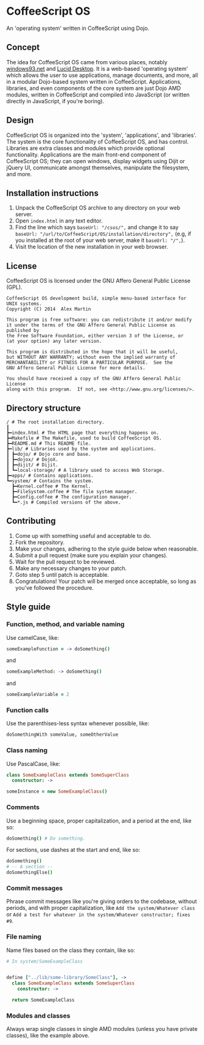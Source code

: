 # CoffeeScript OS
An 'operating system' written in CoffeeScript using Dojo.

## Concept
The idea for CoffeeScript OS came from various places, notably [windows93.net](http://www.windows93.net) and [Lucid Desktop](http://www.lucid-desktop.org). It is a web-based 'operating system' which allows the user to use applications, manage documents, and more, all in a modular Dojo-based system written in CoffeeScript. Applications, libraries, and even components of the core system are just Dojo AMD modules, written in CoffeeScript and compiled into JavaScript (or written directly in JavaScript, if you're boring).

## Design
CoffeeScript OS is organized into the 'system', 'applications', and 'libraries'. The system is the core functionality of CoffeeScript OS, and has control. Libraries are extra classes and modules which provide optional functionality. Applications are the main front-end component of CoffeeScript OS; they can open windows, display widgets using Dijit or jQuery UI, communicate amongst themselves, manipulate the filesystem, and more.

## Installation instructions

1. Unpack the CoffeeScript OS archive to any directory on your web server.
2. Open `index.html` in any text editor.
3. Find the line which says `baseUrl: "/csos/",` and change it to say `baseUrl: "/url/to/CoffeeScript/OS/installation/directory",` (e.g, if you installed at the root of your web server, make it `baseUrl: "/",`).
4. Visit the location of the new installation in your web browser.

## License

CoffeeScript OS is licensed under the GNU Affero General Public License (GPL).

```
CoffeeScript OS development build, simple menu-based interface for UNIX systems.
Copyright (C) 2014  Alex Martin

This program is free software: you can redistribute it and/or modify
it under the terms of the GNU Affero General Public License as published by
the Free Software Foundation, either version 3 of the License, or
(at your option) any later version.

This program is distributed in the hope that it will be useful,
but WITHOUT ANY WARRANTY; without even the implied warranty of
MERCHANTABILITY or FITNESS FOR A PARTICULAR PURPOSE.  See the
GNU Affero General Public License for more details.

You should have received a copy of the GNU Affero General Public License
along with this program.  If not, see <http://www.gnu.org/licenses/>.
```

## Directory structure

```
/ # The root installation directory.
┃
┣━index.html # The HTML page that everything happens on.
┣━Makefile # The Makefile, used to build CoffeeScript OS.
┣━README.md # This README file.
┣━lib/ # Libraries used by the system and applications.
┃ ┣━dojo/ # Dojo core and base.
┃ ┣━dojox/ # DojoX.
┃ ┣━dijit/ # Dijit.
┃ ┗━local-storage/ # A library used to access Web Storage.
┣━apps/ # Contains applications.
┗━system/ # Contains the system.
  ┣━Kernel.coffee # The Kernel.
  ┣━FileSystem.coffee # The file system manager.
  ┣━Config.coffee # The configuration manager.
  ┗━*.js # Compiled versions of the above.
```

## Contributing

1. Come up with something useful and acceptable to do.
2. Fork the repository.
3. Make your changes, adhering to the style guide below when reasonable.
4. Submit a pull request (make sure you explain your changes).
5. Wait for the pull request to be reviewed.
6. Make any necessary changes to your patch.
7. Goto step 5 until patch is acceptable.
8. Congratulations! Your patch will be merged once acceptable, so long as you've followed the procedure.

## Style guide

### Function, method, and variable naming

Use camelCase, like:

```coffeescript
someExampleFunction = -> doSomething()
```
and

```coffeescript
someExampleMethod: -> doSomething()
```

and

```coffeescript
someExampleVariable = 2
```

### Function calls

Use the parenthises-less syntax whenever possible, like:

```coffeescript
doSomethingWith someValue, someOtherValue
```

### Class naming

Use PascalCase, like:

```coffeescript
class SomeExampleClass extends SomeSuperClass
  constructor: ->

someInstance = new SomeExampleClass()
```

### Comments

Use a beginning space, proper capitalization, and a period at the end, like so:

```coffeescript
doSomething() # Do something.
```

For sections, use dashes at the start and end, like so:

```coffeescript
doSomething()
# -- A section --
doSomethingElse()
```

### Commit messages

Phrase commit messages like you're giving orders to the codebase, without periods, and with proper capitalization, like `Add the system/Whatever class` or `Add a test for whatever in the system/Whatever constructor; fixes #9`.

### File naming

Name files based on the class they contain, like so:

```coffeescript
# In system/SomeExampleClass


define ["../lib/some-library/SomeClass"], ->
  class SomeExampleClass extends SomeSuperClass
    constructor: ->

  return SomeExampleClass
```

### Modules and classes

Always wrap single classes in single AMD modules (unless you have private classes), like the example above.
